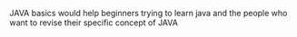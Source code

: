 JAVA basics would help beginners trying to learn java and the people who want to revise their specific concept of JAVA
